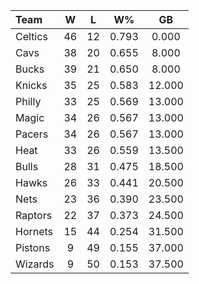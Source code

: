 | Team                             |  W  |  L  |  W%   |   GB   |
|:---------------------------------|:---:|:---:|:-----:|:------:|
| [](/r/bostonceltics) Celtics     | 46  | 12  | 0.793 | 0.000  |
| [](/r/clevelandcavs) Cavs        | 38  | 20  | 0.655 | 8.000  |
| [](/r/mkebucks) Bucks            | 39  | 21  | 0.650 | 8.000  |
| [](/r/nyknicks) Knicks           | 35  | 25  | 0.583 | 12.000 |
| [](/r/sixers) Philly             | 33  | 25  | 0.569 | 13.000 |
| [](/r/orlandomagic) Magic        | 34  | 26  | 0.567 | 13.000 |
| [](/r/pacers) Pacers             | 34  | 26  | 0.567 | 13.000 |
| [](/r/heat) Heat                 | 33  | 26  | 0.559 | 13.500 |
| [](/r/chicagobulls) Bulls        | 28  | 31  | 0.475 | 18.500 |
| [](/r/atlantahawks) Hawks        | 26  | 33  | 0.441 | 20.500 |
| [](/r/gonets) Nets               | 23  | 36  | 0.390 | 23.500 |
| [](/r/torontoraptors) Raptors    | 22  | 37  | 0.373 | 24.500 |
| [](/r/charlottehornets) Hornets  | 15  | 44  | 0.254 | 31.500 |
| [](/r/detroitpistons) Pistons    |  9  | 49  | 0.155 | 37.000 |
| [](/r/washingtonwizards) Wizards |  9  | 50  | 0.153 | 37.500 |